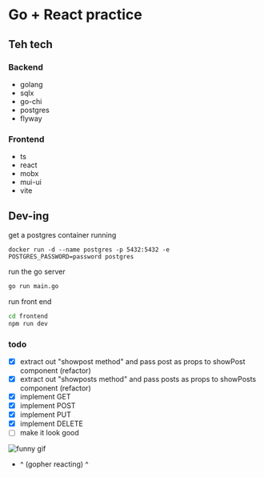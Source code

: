 # Go + React practice
## Teh tech
### Backend
 - golang
 - sqlx
 - go-chi 
 - postgres 
 - flyway 


### Frontend 
 - ts 
 - react 
 - mobx 
 - mui-ui
 - vite 

## Dev-ing

get a postgres container running
```
docker run -d --name postgres -p 5432:5432 -e POSTGRES_PASSWORD=password postgres
```

run the go server
```bash
go run main.go
```
run front end 
```bash
cd frontend 
npm run dev
```


 ### todo
- [x] extract out "showpost method" and pass post as props to showPost component (refactor)
- [x] extract out "showposts method" and pass posts as props to showPosts component (refactor)
- [x] implement GET 
- [x] implement POST
- [x] implement PUT
- [x] implement DELETE
- [ ] make it look good 

![funny gif](https://jollycontrarian.com/images/a/ab/Dramatic_Look_Gopher.gif) 
- ^ (gopher reacting) ^
